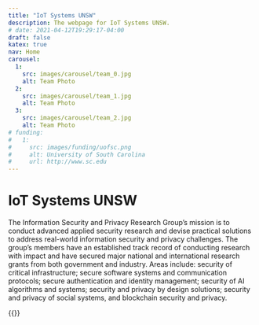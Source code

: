 ```yaml
---
title: "IoT Systems UNSW"
description: The webpage for IoT Systems UNSW. 
# date: 2021-04-12T19:29:17-04:00
draft: false
katex: true 
nav: Home
carousel:
  1: 
    src: images/carousel/team_0.jpg
    alt: Team Photo
  2: 
    src: images/carousel/team_1.jpg
    alt: Team Photo
  3: 
    src: images/carousel/team_2.jpg
    alt: Team Photo
# funding:
#   1:
#     src: images/funding/uofsc.png 
#     alt: University of South Carolina
#     url: http://www.sc.edu
---
```


# IoT Systems UNSW

The Information Security and Privacy Research Group’s mission is to conduct advanced applied security research and devise practical solutions to address real-world information security and privacy challenges. The group’s members have an established track record of conducting research with impact and have secured major national and international research grants from both government and industry. Areas include: security of critical infrastructure; secure software systems and communication protocols; secure authentication and identity management; security of AI algorithms and systems; security and privacy by design solutions; security and privacy of social systems, and blockchain security and privacy.


{{<carousel>}} <!-- Carousel of images. To add images, include then in /static/images/carousel and add the location and alt text to the front matter. -->

<!--{{<funding>}} <!-- Funding acknowledgement -->

